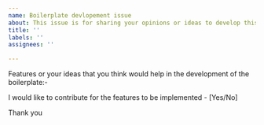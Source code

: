 ```yaml
---
name: Boilerplate devlopement issue
about: This issue is for sharing your opinions or ideas to develop this boiler plate
title: ''
labels: ''
assignees: ''

---
```


Features or your ideas that you think would help in the development of the boilerplate:-

I would like to contribute for the features to be implemented - [Yes/No]

Thank you
